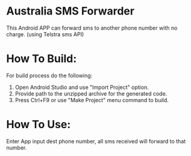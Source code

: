 Australia SMS Forwarder
=================
This Android APP can forward sms to another phone number with no charge. (using Telstra sms API)

How To Build: 
=============
For build process do the following:

1. Open Android Studio and use "Import Project" option. 
2. Provide path to the unzipped archive for the generated code.
3. Press Ctrl+F9 or use "Make Project" menu command to build.

How To Use:
===========
Enter App input dest phone number, all sms received will forward to that number.
